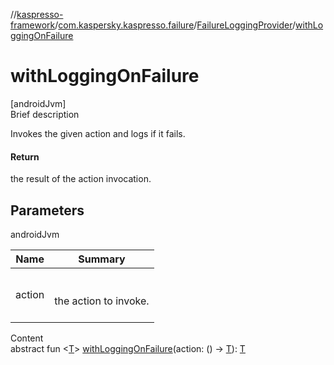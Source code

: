 //[kaspresso-framework](../../index.md)/[com.kaspersky.kaspresso.failure](../index.md)/[FailureLoggingProvider](index.md)/[withLoggingOnFailure](with-logging-on-failure.md)



# withLoggingOnFailure  
[androidJvm]  
Brief description  


Invokes the given action and logs if it fails.



#### Return  


the result of the action invocation.



## Parameters  
  
androidJvm  
  
|  Name|  Summary| 
|---|---|
| action| <br><br>the action to invoke.<br><br>
  
  
Content  
abstract fun <[T](with-logging-on-failure.md)> [withLoggingOnFailure](with-logging-on-failure.md)(action: () -> [T](with-logging-on-failure.md)): [T](with-logging-on-failure.md)  



